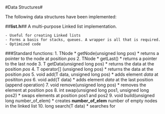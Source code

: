 #Data Structures#

The following data structures have been implemented:

##**list.h**##
A multi-purpose Linked list implementation.  

    - Useful for creating Linked lists  
    - Forms a basis for stacks, queues. A wrapper is all that is required.  
    - Optimized code

###Standard functions:
	1. TNode * getNode(unsigned long pos)
		* returns a pointer to the node at position _pos_
	2. TNode * getLast()
		* returns a pointer to the last node
	3. T getData(unsigned long pos)
		* returns the data at the position _pos_
	4. T operator[] (unsigned long pos)
		* returns the data at the position _pos_
	5. void add(T data, unsigned long pos)
		* adds element _data_ at posititon _pos_
	6. void add(T data)
		* adds element _data_ at the last position (append operation)
	7. void remove(unsigned long pos)
		* removes the element at position pos
	8. int swap(unsigned long pos1, unsigned long pos2)
		* swaps elements at position pos1 and pos2
	9. void build(unsigned long number_of_elem)
		* creates __number_of_elem__ number of empty nodes in the linked list
	10. long search(T data)
		* searches for 